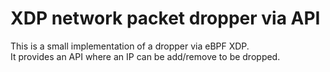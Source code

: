 # XDP network packet dropper via API

This is a small implementation of a dropper via eBPF XDP.   
It provides an API where an IP can be add/remove to be dropped.
